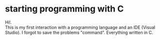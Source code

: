 # starting programming with C
Hi!.  
This is my first interaction with a programming language and an IDE (Visual Studio). 
I forgot to save the problems "command". 
Everything written in C.
